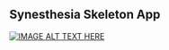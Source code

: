 Synesthesia Skeleton App
----

[![IMAGE ALT TEXT HERE](https://img.youtube.com/vi/qSe8oXEln0I/0.jpg)](https://www.youtube.com/watch?v=qSe8oXEln0I)